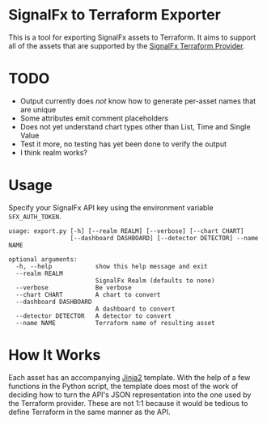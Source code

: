 # SignalFx to Terraform Exporter

This is a tool for exporting SignalFx assets to Terraform. It aims to support all of the assets that are supported by the [SignalFx Terraform Provider](https://github.com/signalfx/terraform-provider-signalfx).

# TODO
* Output currently does *not* know how to generate per-asset names that are unique
* Some attributes emit comment placeholders
* Does not yet understand chart types other than List, Time and Single Value
* Test it more, no testing has yet been done to verify the output
* I think realm works?

# Usage

Specify your SignalFx API key using the environment variable `SFX_AUTH_TOKEN`.

```
usage: export.py [-h] [--realm REALM] [--verbose] [--chart CHART]
                 [--dashboard DASHBOARD] [--detector DETECTOR] --name NAME

optional arguments:
  -h, --help            show this help message and exit
  --realm REALM
                        SignalFx Realm (defaults to none)
  --verbose             Be verbose
  --chart CHART         A chart to convert
  --dashboard DASHBOARD
                        A dashboard to convert
  --detector DETECTOR   A detector to convert
  --name NAME           Terraform name of resulting asset
  ```

# How It Works

Each asset has an accompanying [Jinja2](http://jinja.pocoo.org/) template. With the help of a few functions in the Python script, the template does most of the work of deciding how to turn the API's JSON representation into the one used by the Terraform provider. These are not 1:1 because it would be tedious to define Terraform in the same manner as the API.
